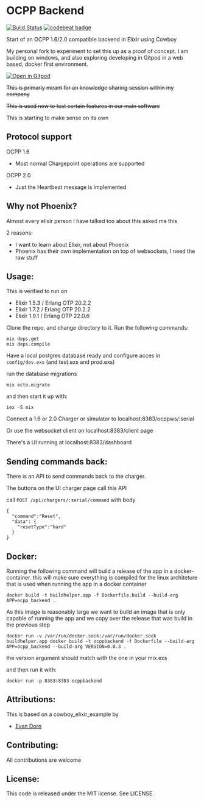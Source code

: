 OCPP Backend
===================
[![Build Status](https://travis-ci.org/gertjana/ocpp16-backend.svg?branch=master)](https://travis-ci.org/gertjana/ocpp16-backend) [![codebeat badge](https://codebeat.co/badges/a97a16d8-3f75-4deb-8ecc-9d8141ddf3c9)](https://codebeat.co/projects/github-com-gertjana-ocpp16-backend-master)

Start of an OCPP 1.6/2.0 compatible backend in Elixir using Cowboy

My personal fork to experiment to set this up as a proof of concept. I am building on windows, and also exploring developing in Gitpod in a web based, docker first environment. 

[![Open in Gitpod](https://gitpod.io/button/open-in-gitpod.svg)](https://gitpod.io/#https://github.com/brandonmcclure/ocpp-backend/blob/bmcclure/main/README.md)

~~This is primarly meant for an knowledge sharing session within my company~~

~~This is used now to test certain features in our main software~~

This is starting to make sense on its own

Protocol support
----------------
OCPP 1.6 
 * Most normal Chargepoint operations are supported
 
OCPP 2.0
 * Just the Heartbeat message is implemented

Why not Phoenix?
-----------------
Almost every elixir person I have talked too about this asked me this

2 reasons:
 * I want to learn about Elixir, not about Phoenix
 * Phoenix has their own implementation on top of websockets, I need the raw stuff



Usage:
------------------

This is verified to run on 
 * Elixir 1.5.3 / Erlang OTP 20.2.2
 * Elixir 1.7.2 / Erlang OTP 20.2.2
 * Elixir 1.9.1 / Erlang OTP 22.0.6

Clone the repo, and change directory to it.  Run the following commands:

    mix deps.get
    mix deps.compile


Have a local postgres database ready and configure acces in `config/dev.exs` (and test.exs and prod.exs)


run the database migrations

    mix ecto.migrate

and then start it up with:

    iex -S mix

Connect a 1.6 or 2.0 Charger or simulator to localhost:8383/ocppws/:serial 

Or use the websocket client on localhost:8383/client page

There's a UI running at localhost:8383/dashboard

Sending commands back:
----------------------

There is an API to send commands back to the charger.

The buttons on the UI charger page call this API

call `POST /api/chargers/:serial/command` with body
```
{
  "command":"Reset",
  "data": {
    "resetType":"hard"
  }
}
``` 

Docker: 
-------

Running the following command will build a release of the app in a docker-container. this will make sure everything is compiled for the linux architeture that is used when running the app in a docker container
```
docker build -t buildhelper.app -f Dockerfile.build --build-arg APP=ocpp_backend .
```
As this image is reasonably large we want to build an image that is only capable of running the app and we copy over the release that was build in the previous step

```
docker run -v /var/run/docker.sock:/var/run/docker.sock buildhelper.app docker build -t ocppbackend -f Dockerfile --build-arg APP=ocpp_backend --build-arg VERSION=0.0.3 .
```

the version argument should match with the one in your mix.exs

and then run it with:
```
docker run -p 8383:8383 ocppbackend
```


Attributions:
-------------
This is based on a cowboy_elixir_example by
* [Evan Dorn](https://github.com/idahoev)

Contributing:
-------------

All contributions are welcome

License:
--------

This code is released under the MIT license.  See LICENSE.

